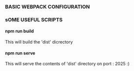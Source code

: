 ### BASIC WEBPACK CONFIGURATION

### sOME USEFUL SCRIPTS

#### npm run build
  This will build the 'dist' dicrectory
#### npm run serve
  This will serve the contents of 'dist' directory on port : 2025 :)
